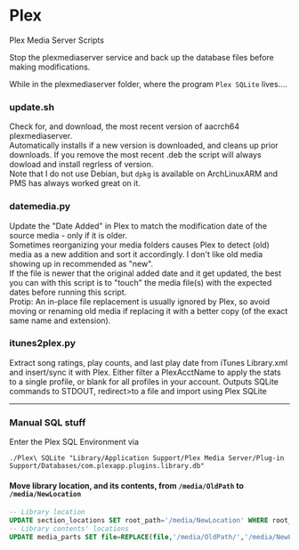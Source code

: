# Plex
Plex Media Server Scripts

Stop the plexmediaserver service and back up the database files before making modifications.

While in the plexmediaserver folder, where the program `Plex SQLite` lives....

### update.sh
Check for, and download, the most recent version of aacrch64 plexmediaserver.  
Automatically installs if a new version is downloaded, and cleans up prior downloads.  If you remove the most recent .deb the script will always dowload and install regrless of version.  
Note that I do not use Debian, but `dpkg` is available on ArchLinuxARM and PMS has always worked great on it.

### datemedia.py
Update the "Date Added" in Plex to match the modification date of the source media - only if it is older.  
Sometimes reorganizing your media folders causes Plex to detect (old) media as a new addition and sort it accordingly.  I don't like old media showing up in recommended as "new".  
If the file is newer that the original added date and it get updated, the best you can with this script is to "touch" the media file(s) with the expected dates before running this script.  
Protip:  An in-place file replacement is usually ignored by Plex, so avoid moving or renaming old media if replacing it with a better copy (of the exact same name and extension).  

### itunes2plex.py
Extract song ratings, play counts, and last play date from iTunes Library.xml and insert/sync it with Plex.
Either filter a PlexAcctName to apply the stats to a single profile, or blank for all profiles in your account.
Outputs SQLite commands to STDOUT, redirect>to a file and import using Plex SQLite

---

### Manual SQL stuff

Enter the Plex SQL Environment via
```shell
./Plex\ SQLite "Library/Application Support/Plex Media Server/Plug-in Support/Databases/com.plexapp.plugins.library.db"
```

#### Move library location, and its contents, from `/media/OldPath` to `/media/NewLocation`
```sql
-- Library location
UPDATE section_locations SET root_path='/media/NewLocation' WHERE root_path='/media/OldPath';
-- Library contents' locations
UPDATE media_parts SET file=REPLACE(file,'/media/OldPath/','/media/NewLocation/') WHERE file LIKE '/media/OldPath/%';
```
